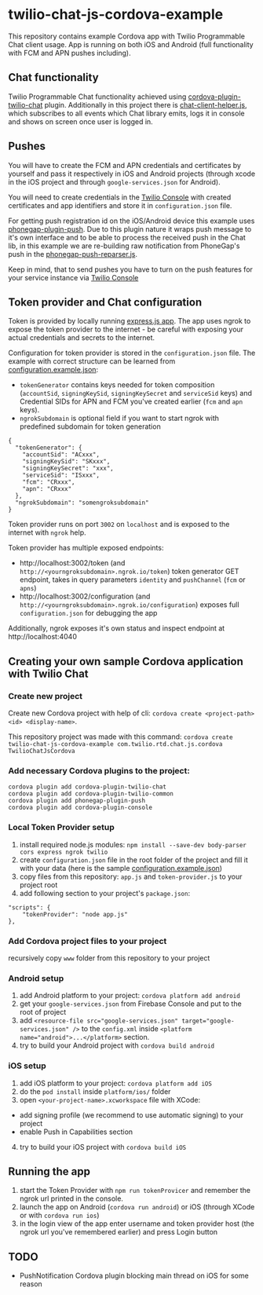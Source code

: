 # twilio-chat-js-cordova-example
This repository contains example Cordova app with Twilio Programmable Chat client usage.
App is running on both iOS and Android (full functionality with FCM and APN pushes including).

## Chat functionality
Twilio Programmable Chat functionality achieved using [cordova-plugin-twilio-chat](https://www.npmjs.com/package/cordova-plugin-twilio-chat) plugin. Additionally in this project there is [chat-client-helper.js](www/js/chat-client-helper.js), which subscribes to all events which Chat library emits, logs it in console and shows on screen once user is logged in.

## Pushes
You will have to create the FCM and APN credentials and certificates by yourself and pass it respectively in iOS and Android projects (through xcode in the iOS project and through `google-services.json` for Android).

You will need to create credentials in the [Twilio Console](https://www.twilio.com/console/chat/credentials) with created certificates and app identifiers and store it in `configuration.json` file. 

For getting push registration id on the iOS/Android device this example uses [phonegap-plugin-push](https://github.com/phonegap/phonegap-plugin-push). Due to this plugin nature it wraps push message to it's own interface and to be able to process the received push in the Chat lib, in this example we are re-building raw notification from PhoneGap's push in the [phonegap-push-reparser.js](www/js/phonegap-push-reparser.js).   

Keep in mind, that to send pushes you have to turn on the push features for your service instance via [Twilio Console](https://www.twilio.com/console/chat) 

## Token provider and Chat configuration
Token is provided by locally running [express.js app](app.js). The app uses ngrok to expose the token provider to the internet - be careful with exposing your actual credentials and secrets to the internet.

Configuration for token provider is stored in the `configuration.json` file. The example with correct structure can be learned from [configuration.example.json](configuration.example.json):
* `tokenGenerator` contains keys needed for token composition (`accountSid`, `signingKeySid`, `signingKeySecret` and `serviceSid` keys) and Credential SIDs for APN and FCM you've created earlier (`fcm` and `apn` keys). 
* `ngrokSubdomain` is optional field if you want to start ngrok with predefined subdomain for token generation
```
{
  "tokenGenerator": {
    "accountSid": "ACxxx",
    "signingKeySid": "SKxxx",
    "signingKeySecret": "xxx",
    "serviceSid": "ISxxx",
    "fcm": "CRxxx",
    "apn": "CRxxx"
  },
  "ngrokSubdomain": "somengroksubdomain"
}
```

Token provider runs on port `3002` on `localhost` and is exposed to the internet with `ngrok` help.

Token provider has multiple exposed endpoints:
 * http://localhost:3002/token (and `http://<yourngroksubdomain>.ngrok.io/token`) token generator GET endpoint, takes in query parameters `identity` and `pushChannel` (`fcm` or `apns`)
 * http://localhost:3002/configuration (and `http://<yourngroksubdomain>.ngrok.io/configuration`) exposes full `configuration.json` for debugging the app

Additionally, ngrok exposes it's own status and inspect endpoint at http://localhost:4040

## Creating your own sample Cordova application with Twilio Chat

### Create new project  
Create new Cordova project with help of cli: `cordova create <project-path> <id> <display-name>`.
 
This repository project was made with this command: `cordova create twilio-chat-js-cordova-example com.twilio.rtd.chat.js.cordova TwilioChatJsCordova`

### Add necessary Cordova plugins to the project:
```
cordova plugin add cordova-plugin-twilio-chat
cordova plugin add cordova-plugin-twilio-common
cordova plugin add phonegap-plugin-push
cordova plugin add cordova-plugin-console
```  
        
### Local Token Provider setup
1. install required node.js modules: `npm install --save-dev body-parser cors express ngrok twilio`
2. create `configuration.json` file in the root folder of the project and fill it with your data (here is the sample [configuration.example.json](configuration.example.json))
3. copy files from this repository: `app.js` and `token-provider.js` to your project root
4. add following section to your project's `package.json`: 
``` 
"scripts": {
    "tokenProvider": "node app.js"
},
```   

### Add Cordova project files to your project
recursively copy `www` folder from this repository to your project

### Android setup 
1. add Android platform to your project: `cordova platform add android`
2. get your `google-services.json` from Firebase Console and put to the root of project
3. add `<resource-file src="google-services.json" target="google-services.json" />` to the `config.xml` inside `<platform name="android">...</platform>` section.
4. try to build your Android project with `cordova build android`

### iOS setup 
1. add iOS platform to your project: `cordova platform add iOS`
2. do the `pod install` inside `platform/ios/` folder 
3. open `<your-project-name>.xcworkspace` file with XCode:
  * add signing profile (we recommend to use automatic signing) to your project
  * enable Push in Capabilities section
4. try to build your iOS project with `cordova build iOS`

## Running the app
1. start the Token Provider with `npm run tokenProvicer` and remember the ngrok url printed in the console.
2. launch the app on Android (`cordova run android`) or iOS (through XCode or with `cordova run ios`)
3. in the login view of the app enter username and token provider host (the ngrok url you've remembered earlier) and press Login button

## TODO
* PushNotification Cordova plugin blocking main thread on iOS for some reason